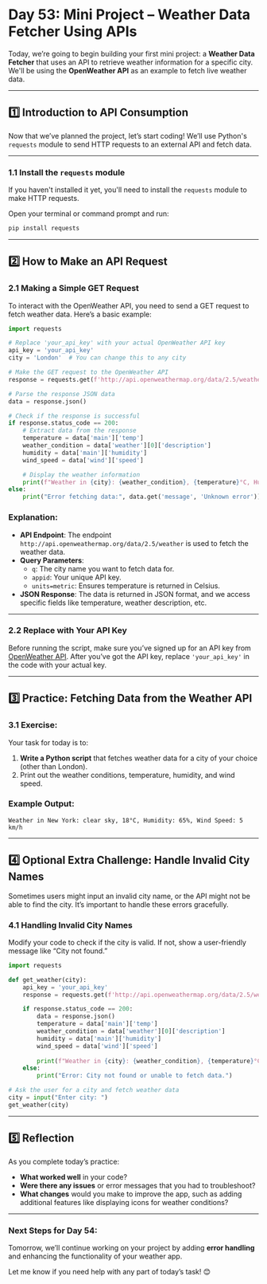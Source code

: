 # **Day 53: Mini Project – Weather Data Fetcher Using APIs**

Today, we’re going to begin building your first mini project: a **Weather Data Fetcher** that uses an API to retrieve weather information for a specific city. We'll be using the **OpenWeather API** as an example to fetch live weather data.

---

## **1️⃣ Introduction to API Consumption**  
Now that we’ve planned the project, let’s start coding! We’ll use Python's `requests` module to send HTTP requests to an external API and fetch data.

---

### **1.1 Install the `requests` module**
If you haven't installed it yet, you'll need to install the `requests` module to make HTTP requests.

Open your terminal or command prompt and run:

```bash
pip install requests
```

---

## **2️⃣ How to Make an API Request**

### **2.1 Making a Simple GET Request**  
To interact with the OpenWeather API, you need to send a GET request to fetch weather data. Here’s a basic example:

```python
import requests

# Replace 'your_api_key' with your actual OpenWeather API key
api_key = 'your_api_key'
city = 'London'  # You can change this to any city

# Make the GET request to the OpenWeather API
response = requests.get(f'http://api.openweathermap.org/data/2.5/weather?q={city}&appid={api_key}&units=metric')

# Parse the response JSON data
data = response.json()

# Check if the response is successful
if response.status_code == 200:
    # Extract data from the response
    temperature = data['main']['temp']
    weather_condition = data['weather'][0]['description']
    humidity = data['main']['humidity']
    wind_speed = data['wind']['speed']

    # Display the weather information
    print(f"Weather in {city}: {weather_condition}, {temperature}°C, Humidity: {humidity}%, Wind Speed: {wind_speed} km/h")
else:
    print("Error fetching data:", data.get('message', 'Unknown error'))
```

### **Explanation**:
- **API Endpoint**: The endpoint `http://api.openweathermap.org/data/2.5/weather` is used to fetch the weather data.
- **Query Parameters**: 
  - `q`: The city name you want to fetch data for.
  - `appid`: Your unique API key.
  - `units=metric`: Ensures temperature is returned in Celsius.
- **JSON Response**: The data is returned in JSON format, and we access specific fields like temperature, weather description, etc.

---

### **2.2 Replace with Your API Key**  
Before running the script, make sure you’ve signed up for an API key from [OpenWeather API](https://openweathermap.org/api). After you’ve got the API key, replace `'your_api_key'` in the code with your actual key.

---

## **3️⃣ Practice: Fetching Data from the Weather API**

### **3.1 Exercise**:  
Your task for today is to:
1. **Write a Python script** that fetches weather data for a city of your choice (other than London).
2. Print out the weather conditions, temperature, humidity, and wind speed.

### **Example** Output:
```text
Weather in New York: clear sky, 18°C, Humidity: 65%, Wind Speed: 5 km/h
```

---

## **4️⃣ Optional Extra Challenge: Handle Invalid City Names**

Sometimes users might input an invalid city name, or the API might not be able to find the city. It’s important to handle these errors gracefully.

### **4.1 Handling Invalid City Names**  
Modify your code to check if the city is valid. If not, show a user-friendly message like “City not found.”

```python
import requests

def get_weather(city):
    api_key = 'your_api_key'
    response = requests.get(f'http://api.openweathermap.org/data/2.5/weather?q={city}&appid={api_key}&units=metric')

    if response.status_code == 200:
        data = response.json()
        temperature = data['main']['temp']
        weather_condition = data['weather'][0]['description']
        humidity = data['main']['humidity']
        wind_speed = data['wind']['speed']
        
        print(f"Weather in {city}: {weather_condition}, {temperature}°C, Humidity: {humidity}%, Wind Speed: {wind_speed} km/h")
    else:
        print("Error: City not found or unable to fetch data.")

# Ask the user for a city and fetch weather data
city = input("Enter city: ")
get_weather(city)
```

---

## **5️⃣ Reflection**

As you complete today’s practice:
- **What worked well** in your code?  
- **Were there any issues** or error messages that you had to troubleshoot?  
- **What changes** would you make to improve the app, such as adding additional features like displaying icons for weather conditions?

---

### **Next Steps for Day 54:**
Tomorrow, we’ll continue working on your project by adding **error handling** and enhancing the functionality of your weather app.

Let me know if you need help with any part of today’s task! 😊